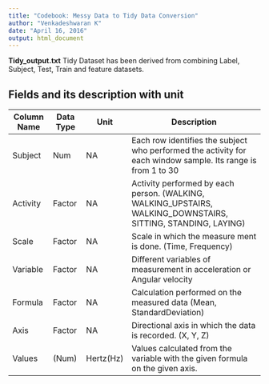 ```yaml
---
title: "Codebook: Messy Data to Tidy Data Conversion"
author: "Venkadeshwaran K"
date: "April 16, 2016"
output: html_document
---
```



**Tidy_output.txt** Tidy Dataset has been derived from combining Label, Subject, Test, Train and feature datasets.  

## Fields and its description with unit

Column Name |  Data Type |  Unit | Description 
------------|------------|-------|-------------
Subject     | Num        | NA    | Each row identifies the subject who performed the activity for each window sample. Its range is from 1 to 30
Activity    | Factor     | NA    | Activity performed by each person. (WALKING, WALKING_UPSTAIRS, WALKING_DOWNSTAIRS, SITTING, STANDING, LAYING)
Scale 	    | Factor     | NA    | Scale in which the measure ment is done. (Time, Frequency)
Variable    | Factor     | NA    | Different variables of measurement in acceleration or Angular velocity
Formula     | Factor     | NA    | Calculation performed on the measured data (Mean, StandardDeviation)
Axis 	    | Factor     | NA    | Directional axis in which the data is recorded. (X, Y, Z)
Values      | (Num)	     |Hertz(Hz)| Values calculated from the variable with the given formula on the given axis.



